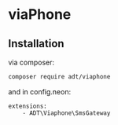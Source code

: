 # viaPhone

## Installation

via composer:

```sh
composer require adt/viaphone
```

and in config.neon:

```neon
extensions:
	- ADT\Viaphone\SmsGateway
```
